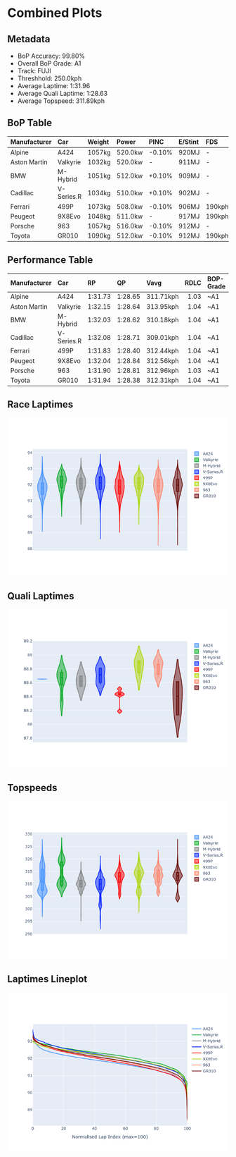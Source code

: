 # Combined Plots

## Metadata

- BoP Accuracy: 99.80%
- Overall BoP Grade: A1
- Track: FUJI
- Threshhold: 250.0kph
- Average Laptime: 1:31.96
- Average Quali Laptime: 1:28.63
- Average Topspeed: 311.89kph

## BoP Table
| Manufacturer   | Car        | Weight   | Power   | PINC   | E/Stint   | FDS    | RDP    | QDP    | TDP    |
|:---------------|:-----------|:---------|:--------|:-------|:----------|:-------|:-------|:-------|:-------|
| Alpine         | A424       | 1057kg   | 520.0kw | -0.10% | 920MJ     | -      | 51.64% | 59.31% | 26.80% |
| Aston Martin   | Valkyrie   | 1032kg   | 520.0kw | -      | 911MJ     | -      | 53.50% | 53.33% | 21.51% |
| BMW            | M-Hybrid   | 1051kg   | 512.0kw | +0.10% | 909MJ     | -      | 52.89% | 56.22% | 33.41% |
| Cadillac       | V-Series.R | 1034kg   | 510.0kw | +0.10% | 902MJ     | -      | 48.63% | 60.80% | 19.01% |
| Ferrari        | 499P       | 1073kg   | 508.0kw | -0.10% | 906MJ     | 190kph | 51.38% | 44.98% | 9.83%  |
| Peugeot        | 9X8Evo     | 1048kg   | 511.0kw | -      | 917MJ     | 190kph | 48.87% | 52.78% | 15.41% |
| Porsche        | 963        | 1057kg   | 516.0kw | -0.10% | 912MJ     | -      | 50.70% | 44.30% | 29.51% |
| Toyota         | GR010      | 1090kg   | 512.0kw | -0.10% | 912MJ     | 190kph | 51.09% | 52.71% | 11.46% |

## Performance Table
| Manufacturer   | Car        | RP      | QP      | Vavg      |   RDLC | BOP-Grade   | Match   |
|:---------------|:-----------|:--------|:--------|:----------|-------:|:------------|:--------|
| Alpine         | A424       | 1:31.73 | 1:28.65 | 311.71kph |   1.03 | ~A1         | 99.79%  |
| Aston Martin   | Valkyrie   | 1:32.15 | 1:28.64 | 313.95kph |   1.04 | ~A1         | 100.00% |
| BMW            | M-Hybrid   | 1:32.03 | 1:28.62 | 310.18kph |   1.04 | ~A1         | 99.66%  |
| Cadillac       | V-Series.R | 1:32.08 | 1:28.71 | 309.01kph |   1.04 | ~A1         | 99.38%  |
| Ferrari        | 499P       | 1:31.83 | 1:28.40 | 312.44kph |   1.04 | ~A1         | 99.98%  |
| Peugeot        | 9X8Evo     | 1:32.04 | 1:28.84 | 312.56kph |   1.04 | ~A1         | 100.00% |
| Porsche        | 963        | 1:31.90 | 1:28.81 | 312.96kph |   1.03 | ~A1         | 99.86%  |
| Toyota         | GR010      | 1:31.94 | 1:28.38 | 312.31kph |   1.04 | ~A1         | 99.76%  |

## Race Laptimes
![Race Laptimes](images/race_violin.png)

## Quali Laptimes
![Quali Laptimes](images/quali_violin.png)

## Topspeeds
![Topspeeds](images/topspeed_violin.png)

## Laptimes Lineplot
![Laptimes Lineplot](images/laptime_line.png)

